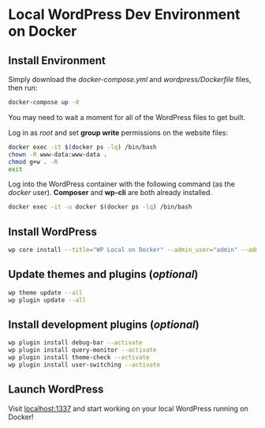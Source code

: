 # Local WordPress Dev Environment on Docker

## Install Environment

Simply download the *docker-compose.yml* and *wordpress/Dockerfile* files, then run:

```bash
docker-compose up -d
```

You may need to wait a moment for all of the WordPress files to get built.

Log in as *root* and set **group write** permissions on the website files:

```bash
docker exec -it $(docker ps -lq) /bin/bash
chown -R www-data:www-data .
chmod g+w . -R
exit
```

Log into the WordPress container with the following command (as the *docker* user).  **Composer** and **wp-cli** are both already installed.

```bash
docker exec -it -u docker $(docker ps -lq) /bin/bash
```

## Install WordPress

```bash
wp core install --title="WP Local on Docker" --admin_user="admin" --admin_password="password" --admin_email="email@test.com" --url="localhost:1337"
```
## Update themes and plugins (*optional*)

```bash
wp theme update --all
wp plugin update --all
```

## Install development plugins (*optional*)

```bash
wp plugin install debug-bar --activate
wp plugin install query-monitor --activate
wp plugin install theme-check --activate 
wp plugin install user-switching --activate
```

## Launch WordPress

Visit [localhost:1337](http://localhost:1337) and start working on your local WordPress running on Docker!